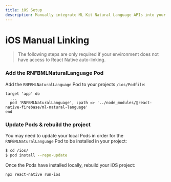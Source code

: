 ```yaml
---
title: iOS Setup
description: Manually integrate ML Kit Natural Language APIs into your iOS application.
---
```


# iOS Manual Linking

> The following steps are only required if your environment does not have access to React Native
> auto-linking.

### Add the RNFBMLNaturalLanguage Pod

Add the `RNFBMLNaturalLanguage` Pod to your projects `/ios/Podfile`:

```ruby{3}
target 'app' do
  ...
  pod 'RNFBMLNaturalLanguage', :path => '../node_modules/@react-native-firebase/ml-natural-language'
end
```

### Update Pods & rebuild the project

You may need to update your local Pods in order for the `RNFBMLNaturalLanguage` Pod to be installed in your project:

```bash
$ cd /ios/
$ pod install --repo-update
```

Once the Pods have installed locally, rebuild your iOS project:

```bash
npx react-native run-ios
```
